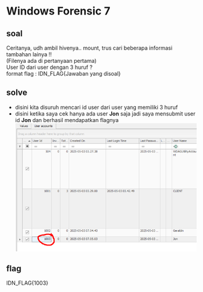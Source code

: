 # Windows Forensic 7
## soal
Ceritanya, udh ambil hivenya.. mount, trus cari beberapa informasi tambahan lainya !! \
(Filenya ada di pertanyaan pertama) \
User ID dari user dengan 3 huruf ? \
format flag : IDN_FLAG{Jawaban yang disoal}

## solve
- disini kita disuruh mencari id user dari user yang memiliki 3 huruf
- disini ketika saya cek hanya ada user **Jon** saja jadi saya mensubmit user id **Jon** dan berhasil mendapatkan flagnya
  ![alt text](<images/Windows Forensic 7/image.png>)

## flag
IDN_FLAG{1003}